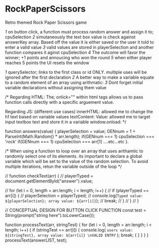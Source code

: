 # RockPaperScissors

<!-- Step 1: (UI) -->

Retro themed Rock Paper Scissors game

<!-- Step 2: (HOW IT WORKS) -->

_1_ on button click, a function must process random answer and assign it to; cpuSelection
_2_ simutaneously the text box value is check against answerKey array. Based off the value it is either saved or the user it told to enter a valid value
_3_ valid values are stored in playerSelection and another function compares it aginst cpuSelection
_4_ The outcome will favor the winner; +1 points and annoucing who won the round
_5_ when either player reaches 5 points the UI resets the window

<!-- THINGS LEARNED DURING THIS PROJECT -->

_1_ querySelector; links to the first class or id ONLY. multiple uses will be ignored after the first declaration
_2_ A better way to make a variable equate to a random element of an array using arithmatic:
_3_ Dont forget initial variable declarations without assigning them value

/\*
Regarding HTML:
The; onlick="" within html tags allows us to pass function calls directly with a specific arguement value.

Regarding JS: (different use cases)
innerHTML: allowed me to change the h1 text based on variable values
textContent:
Value: allowed me to target input textbox text and store it in a variable
window.onload:
\*/

<!-- Functions that were redesigned for readability -->

function answers(value) {
playerSelection = value;
GENnum = 1 + ParseInt(Math.Random() \* arr.length);
if(GENnum === 1)
cpuSelection === 'rock'
if(GENnum === 1) <!--ANOTHER WAY I ATTEMPTED IT -->
cpuSelection === arr[1]
....etc...etc
}.

<!-- The better way below -->

/\*
When using a function to loop over an array that uses arithamtic to randomly select one of its elements.
its important to declare a global variable which will be set to the value of the random selection.
To avoid multiple iterations, retun the variable outside of the loop
\*/

<!-- gets value from textbox -->

// function checkText(arr) {
// playerTyped = document.getElementById("answer").value;

// for (let i = 0, length = arr.length; i < length; i++) {
// if (playerTyped == arr[i]) {
// playerSelection = playerTyped;
// console.log(`Typed value: ${playerSelection}; array value: ${arr[i]}`);
// break;
// }
// }
// }

<!-- Another function i built to help develop the entry check FX -->

// CONCEPTUAL DESIGN FOR BUTTON CLICK FUNCTION
const test = String(prompt("string here").toLowerCase());

function processText(arr, stringTest) {
for (let i = 0, length = arr.length; i < length; i++) {
if (stringTest == arr[i]) {
console.log(
`users value: ${stringTest}, array value: ${arr[i]} \nVALID ENTRY`
);
break;
{
}
}
}
}
processText(answerLIST, test);
